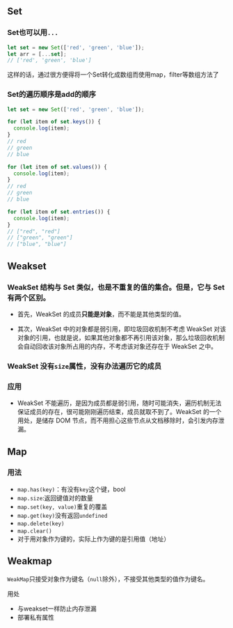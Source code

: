 ## Set

### Set也可以用`...`

```js
let set = new Set(['red', 'green', 'blue']);
let arr = [...set];
// ['red', 'green', 'blue']
```

这样的话，通过很方便得将一个Set转化成数组而使用map，filter等数组方法了

### Set的遍历顺序是add的顺序

```js
let set = new Set(['red', 'green', 'blue']);

for (let item of set.keys()) {
  console.log(item);
}
// red
// green
// blue

for (let item of set.values()) {
  console.log(item);
}
// red
// green
// blue

for (let item of set.entries()) {
  console.log(item);
}
// ["red", "red"]
// ["green", "green"]
// ["blue", "blue"]
```

## Weakset

### WeakSet 结构与 Set 类似，也是不重复的值的集合。但是，它与 Set 有两个区别。

- 首先，WeakSet 的成员**只能是对象**，而不能是其他类型的值。

- 其次，WeakSet 中的对象都是弱引用，即垃圾回收机制不考虑 WeakSet 对该对象的引用，也就是说，如果其他对象都不再引用该对象，那么垃圾回收机制会自动回收该对象所占用的内存，不考虑该对象还存在于 WeakSet 之中。

### WeakSet 没有`size`属性，没有办法遍历它的成员

### 应用

- WeakSet 不能遍历，是因为成员都是弱引用，随时可能消失，遍历机制无法保证成员的存在，很可能刚刚遍历结束，成员就取不到了。WeakSet 的一个用处，是储存 DOM 节点，而不用担心这些节点从文档移除时，会引发内存泄漏。

## Map

### 用法

- `map.has(key)`：有没有`key`这个键，bool
- `map.size`:返回键值对的数量
- `map.set(key, value)`重复的覆盖
- `map.get(key)`没有返回`undefined`
- `map.delete(key)`
- `map.clear()`
- 对于用对象作为键的，实际上作为键的是引用值（地址）

## Weakmap

`WeakMap`只接受对象作为键名（`null`除外），不接受其他类型的值作为键名。

用处

- 与weakset一样防止内存泄漏
- 部署私有属性
